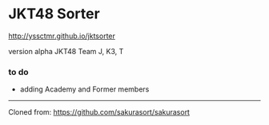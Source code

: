 # JKT48 Sorter

http://yssctmr.github.io/jktsorter

version alpha
JKT48 Team J, K3, T


### to do

* adding Academy and Former members


------------------------------------
Cloned from: https://github.com/sakurasort/sakurasort
